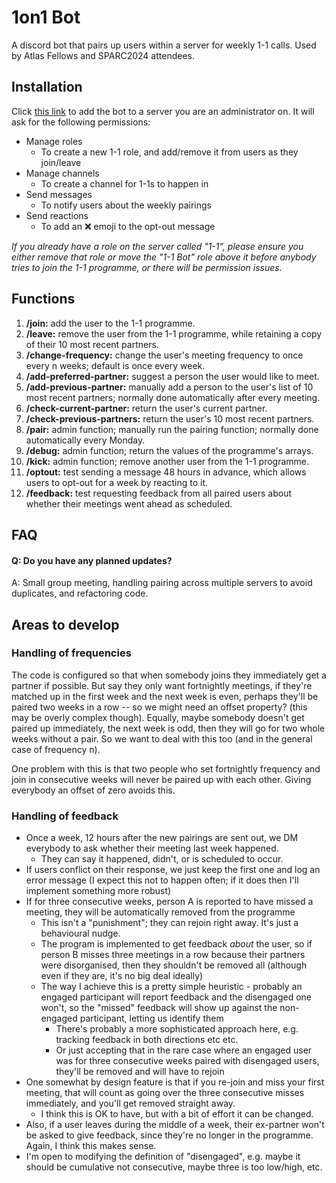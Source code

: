 # 1on1 Bot
A discord bot that pairs up users within a server for weekly 1-1 calls. 
Used by Atlas Fellows and SPARC2024 attendees. 
## Installation
Click [this link](https://discord.com/oauth2/authorize?client_id=1281095060418727979) to add the bot to a server you are an administrator on. It will ask for the following permissions:
- Manage roles
  - To create a new 1-1 role, and add/remove it from users as they join/leave
- Manage channels
  - To create a channel for 1-1s to happen in
- Send messages
  - To notify users about the weekly pairings
- Send reactions
  - To add an ❌ emoji to the opt-out message

*If you already have a role on the server called "1-1", please ensure you either remove that role or move the "1-1 Bot" role above it before anybody tries to join the 1-1 programme, or there will be permission issues.*

## Functions
1. **/join:** add the user to the 1-1 programme.
2. **/leave:** remove the user from the 1-1 programme, while retaining a copy of their 10 most recent partners.
3. **/change-frequency:** change the user's meeting frequency to once every n weeks; default is once every week.
4. **/add-preferred-partner:** suggest a person the user would like to meet.
5. **/add-previous-partner:** manually add a person to the user's list of 10 most recent partners; normally done automatically after every meeting.
6. **/check-current-partner:** return the user's current partner.
7. **/check-previous-partners:** return the user's 10 most recent partners.
8. **/pair:** admin function; manually run the pairing function; normally done automatically every Monday.
9. **/debug:** admin function; return the values of the programme's arrays.
10. **/kick:** admin function; remove another user from the 1-1 programme.  
11. **/optout:** test sending a message 48 hours in advance, which allows users to opt-out for a week by reacting to it.
12. **/feedback:** test requesting feedback from all paired users about whether their meetings went ahead as scheduled.
## FAQ
#### Q: Do you have any planned updates?
A: Small group meeting, handling pairing across multiple servers to avoid duplicates, and refactoring code.
## Areas to develop
### Handling of frequencies
The code is configured so that when somebody joins they immediately get a partner if possible. But say they only want fortnightly meetings, if they're matched up in the first week and the next week is even, perhaps they'll be paired two weeks in a row -- so we might need an offset property? (this may be overly complex though). Equally, maybe somebody doesn't get paired up immediately, the next week is odd, then they will go for two whole weeks without a pair. So we want to deal with this too (and in the general case of frequency n).

One problem with this is that two people who set fortnightly frequency and join in consecutive weeks will never be paired up with each other. Giving everybody an offset of zero avoids this.

### Handling of feedback
- Once a week, 12 hours after the new pairings are sent out, we DM everybody to ask whether their meeting last week happened.
  - They can say it happened, didn't, or is scheduled to occur.
- If users conflict on their response, we just keep the first one and log an error message (I expect this not to happen often; if it does then I'll implement something more robust)
- If for three consecutive weeks, person A is reported to have missed a meeting, they will be automatically removed from the programme
  - This isn't a "punishment"; they can rejoin right away. It's just a behavioural nudge.
  - The program is implemented to get feedback _about_ the user, so if person B misses three meetings in a row because their partners were disorganised, then they shouldn't be removed all (although even if they are, it's no big deal ideally)
  - The way I achieve this is a pretty simple heuristic - probably an engaged participant will report feedback and the disengaged one won't, so the "missed" feedback will show up against the non-engaged participant, letting us identify them
    - There's probably a more sophisticated approach here, e.g. tracking feedback in both directions etc etc.
    - Or just accepting that in the rare case where an engaged user was for three consecutive weeks paired with disengaged users, they'll be removed and will have to rejoin
- One somewhat by design feature is that if you re-join and miss your first meeting, that will count as going over the three consecutive misses immediately, and you'll get removed straight away.
  - I think this is OK to have, but with a bit of effort it can be changed.
- Also, if a user leaves during the middle of a week, their ex-partner won't be asked to give feedback, since they're no longer in the programme. Again, I think this makes sense.
- I'm open to modifying the definition of "disengaged", e.g. maybe it should be cumulative not consecutive, maybe three is too low/high, etc.
